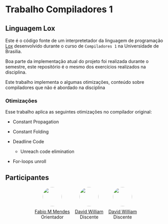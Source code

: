 # Trabalho Compiladores 1


## Linguagem Lox

Este é o código fonte de um interpretetador da linguagem de programação [Lox](https://craftinginterpreters.com/the-lox-language.html) desenvolvido durante o curso de `Compiladores 1` na Universidade de Brasilia.


Boa parte da implementação atual do projeto foi realizada durante o semestre, este repositório é o mesmo dos exercícios realizados na disciplina.

Este trabalho implementa o algumas otimizações, conteúdo sobre compiladores que não é abordado na disciplina

### Otimizações

Esse trabalho aplica as seguintes otimizações no compilador original:

- Constant Propagation

- Constant Folding

- Deadline Code
  - Unreach code elimination

- For-loops unroll

## Participantes

<div style="display: flex;align-items: center; justify-content: center;gap:1rem;">

<div style="display: flex;align-items:center;flex-direction: column">
<img src="https://github.com/fabiommendes.png" style="border-radius: 999px; width: 60px; margin: 0 0 .5rem 0;"/>
<a href="https://github.com/fabiommendes" target="_blank">Fabio M Mendes</a>
<span>Orientador</span>
</div>

<div style="display: flex;align-items:center;flex-direction: column;">
<img src="https://github.com/sluucke.png" style="border-radius: 999px; width: 60px; margin: 0 0 .5rem 0;" />
<a href="https://github.com/sluucke" target="_blank">David William</a>
<span>Discente</span>
</div>

<div style="display: flex;align-items:center;flex-direction: column;">
<img src="https://github.com/yasmindayrell.png" style="border-radius: 999px; width: 60px; margin: 0 0 .5rem 0;" />
<a href="https://github.com/yasmindayrell" target="_blank">David William</a>
<span>Discente</span>
</div>
</div>
